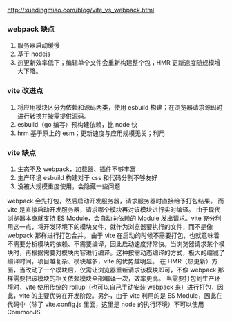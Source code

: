 http://xuedingmiao.com/blog/vite_vs_webpack.html

### webpack 缺点

1. 服务器启动缓慢
2. 基于 nodejs
3. 热更新效率低下；编辑单个文件会重新构建整个包；HMR 更新速度随规模增大下降。

### vite 改进点

1. 将应用模块区分为依赖和源码两类，使用 esbuild 构建；在浏览器请求源码时进行转换并按需提供源码。
2. esbuild（go 编写）预构建依赖，比 node 快
3. hrm 基于原上的 esm；更新速度与应用规模无关；利用

### vite 缺点

1. 生态不及 webpack，加载器、插件不够丰富
2. 生产环境 esbuild 构建对于 css 和代码分割不够友好
3. 没被大规模重度使用，会隐藏一些问题

webpack 会先打包，然后启动开发服务器，请求服务器时直接给予打包结果。
而 vite 是直接启动开发服务器，请求哪个模块再对该模块进行实时编译。
由于现代浏览器本身就支持 ES Module，会自动向依赖的 Module 发出请求。vite 充分利用这一点，将开发环境下的模块文件，就作为浏览器要执行的文件，而不是像 webpack 那样进行打包合并。
由于 vite 在启动的时候不需要打包，也就意味着不需要分析模块的依赖、不需要编译，因此启动速度非常快。当浏览器请求某个模块时，再根据需要对模块内容进行编译。这种按需动态编译的方式，极大的缩减了编译时间，项目越复杂、模块越多，vite 的优势越明显。
在 HMR（热更新）方面，当改动了一个模块后，仅需让浏览器重新请求该模块即可，不像 webpack 那样需要把该模块的相关依赖模块全部编译一次，效率更高。
当需要打包到生产环境时，vite 使用传统的 rollup（也可以自己手动安装 webpack 来）进行打包，因此，vite 的主要优势在开发阶段。另外，由于 vite 利用的是 ES Module，因此在代码中（除了 vite.config.js 里面，这里是 node 的执行环境）不可以使用 CommonJS
